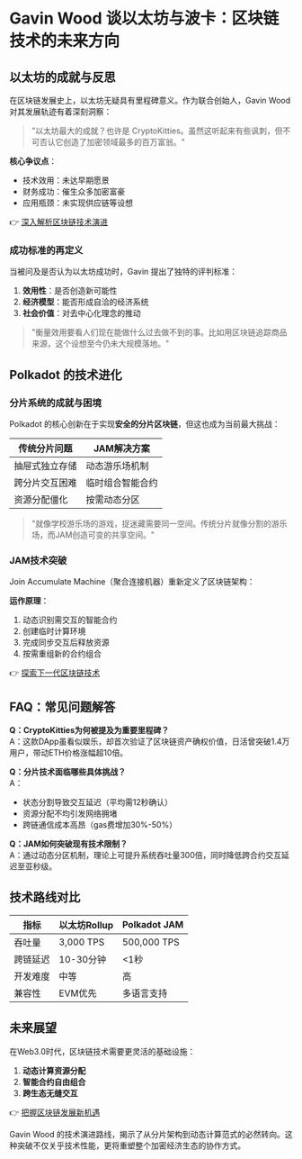 # Gavin Wood 谈以太坊与波卡：区块链技术的未来方向

## 以太坊的成就与反思

在区块链发展史上，以太坊无疑具有里程碑意义。作为联合创始人，Gavin Wood 对其发展轨迹有着深刻洞察：

> "以太坊最大的成就？也许是 CryptoKitties。虽然这听起来有些讽刺，但不可否认它创造了加密领域最多的百万富翁。"

**核心争议点**：
- 技术效用：未达早期愿景
- 财务成功：催生众多加密富豪
- 应用瓶颈：未实现供应链等设想

👉 [深入解析区块链技术演进](https://bit.ly/okx_welcome)

### 成功标准的再定义

当被问及是否认为以太坊成功时，Gavin 提出了独特的评判标准：
1. **效用性**：是否创造新可能性
2. **经济模型**：能否形成自洽的经济系统
3. **社会价值**：对去中心化理念的推动

> "衡量效用要看人们现在能做什么过去做不到的事。比如用区块链追踪商品来源，这个设想至今仍未大规模落地。"

## Polkadot 的技术进化

### 分片系统的成就与困境

Polkadot 的核心创新在于实现**安全的分片区块链**，但这也成为当前最大挑战：

| 传统分片问题 | JAM解决方案 |
|------------|-----------|
| 抽屉式独立存储 | 动态游乐场机制 |
| 跨分片交互困难 | 临时组合智能合约 |
| 资源分配僵化 | 按需动态分区 |

> "就像学校游乐场的游戏，捉迷藏需要同一空间。传统分片就像分割的游乐场，而JAM创造可变的共享空间。"

### JAM技术突破

Join Accumulate Machine（聚合连接机器）重新定义了区块链架构：

**运作原理**：
1. 动态识别需交互的智能合约
2. 创建临时计算环境
3. 完成同步交互后释放资源
4. 按需重组新的合约组合

👉 [探索下一代区块链技术](https://bit.ly/okx_welcome)

## FAQ：常见问题解答

**Q：CryptoKitties为何被提及为重要里程碑？**  
A：这款DApp虽看似娱乐，却首次验证了区块链资产确权价值，日活曾突破1.4万用户，带动ETH价格涨幅超10倍。

**Q：分片技术面临哪些具体挑战？**  
A：
- 状态分割导致交互延迟（平均需12秒确认）
- 资源分配不均引发网络拥堵
- 跨链通信成本高昂（gas费增加30%-50%）

**Q：JAM如何突破现有技术限制？**  
A：通过动态分区机制，理论上可提升系统吞吐量300倍，同时降低跨合约交互延迟至亚秒级。

## 技术路线对比

| 指标          | 以太坊Rollup | Polkadot JAM |
|-------------|------------|------------|
| 吞吐量        | 3,000 TPS  | 500,000 TPS|
| 跨链延迟      | 10-30分钟  | <1秒       |
| 开发难度      | 中等        | 高         |
| 兼容性        | EVM优先    | 多语言支持   |

## 未来展望

在Web3.0时代，区块链技术需要更灵活的基础设施：

1. **动态计算资源分配**
2. **智能合约自由组合**
3. **跨生态无缝交互**

👉 [把握区块链发展新机遇](https://bit.ly/okx_welcome)

Gavin Wood 的技术演进路线，揭示了从分片架构到动态计算范式的必然转向。这种突破不仅关乎技术性能，更将重塑整个加密经济生态的协作方式。
